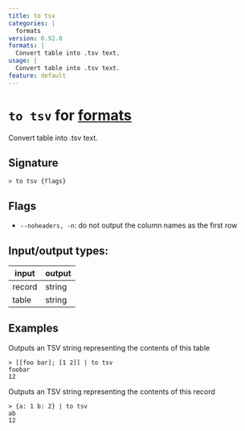 ```yaml
---
title: to tsv
categories: |
  formats
version: 0.92.0
formats: |
  Convert table into .tsv text.
usage: |
  Convert table into .tsv text.
feature: default
---
```

<!-- This file is automatically generated. Please edit the command in https://github.com/nushell/nushell instead. -->

# `to tsv` for [formats](/commands/categories/formats.md)

<div class='command-title'>Convert table into .tsv text.</div>

## Signature

```> to tsv {flags} ```

## Flags

 -  `--noheaders, -n`: do not output the column names as the first row


## Input/output types:

| input  | output |
| ------ | ------ |
| record | string |
| table  | string |
## Examples

Outputs an TSV string representing the contents of this table
```nu
> [[foo bar]; [1 2]] | to tsv
foobar
12

```

Outputs an TSV string representing the contents of this record
```nu
> {a: 1 b: 2} | to tsv
ab
12

```
